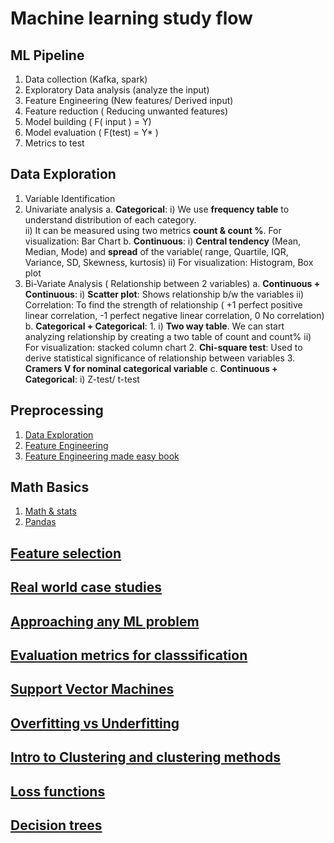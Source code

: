# Machine learning study flow

## ML Pipeline
1. Data collection (Kafka, spark)
2. Exploratory Data analysis (analyze the input)
3. Feature Engineering (New features/ Derived input)
4. Feature reduction ( Reducing unwanted features)
5. Model building (  F( input ) = Y)
6. Model evaluation ( F(test) = Y* )
7. Metrics to test

## Data Exploration
1. Variable Identification
2. Univariate analysis
    a. **Categorical**: 
       i) We use **frequency table** to understand distribution of each category.  
       ii) It can be measured using two metrics **count & count %**. For visualization: Bar Chart
    b. **Continuous**:
       i) **Central tendency** (Mean, Median, Mode) and **spread** of the variable( range, Quartile, IQR, Variance, SD, Skewness, kurtosis)
       ii) For visualization: Histogram, Box plot
3. Bi-Variate Analysis ( Relationship between 2 variables)
    a. **Continuous + Continuous**:
       i) **Scatter plot**: Shows relationship b/w the variables
       ii) Correlation: To find the strength of relationship ( +1 perfect positive linear correlation, -1 perfect negative linear     correlation, 0 No correlation)
    b. **Categorical + Categorical**: 
       1. i) **Two way table**. We can start analyzing relationship by creating a two table of count and count%
          ii) For visualization: stacked column chart
       2. **Chi-square test**: Used to derive statistical significance of relationship between variables
       3. **Cramers V for nominal categorical variable**
    c. **Continuous + Categorical**:
       i) Z-test/ t-test
 
## Preprocessing
1. [Data Exploration](https://www.analyticsvidhya.com/blog/2016/01/guide-data-exploration/)  
2. [Feature Engineering](https://towardsdatascience.com/understanding-feature-engineering-part-1-continuous-numeric-data-da4e47099a7b)  
3. [Feature Engineering made easy book](https://github.com/PacktPublishing/Feature-Engineering-Made-Easy)  

## Math Basics
1. [Math & stats](https://github.com/dipanjanS/practical-machine-learning-with-python/blob/master/notebooks/Ch01_Machine_Learning_Basics/NLP%2C%20Math%20%26%20Stats%20Examples.ipynb)  
2. [Pandas](https://github.com/ritchieng/pandas-guides)
## [Feature selection](https://github.com/dipanjanS/practical-machine-learning-with-python/blob/master/notebooks/Ch04_Feature_Engineering_and_Selection/Feature%20Selection.ipynb)  
## [Real world case studies](https://github.com/dipanjanS/practical-machine-learning-with-python/tree/master/notebooks#part-iii-real-world-case-studies)

## [Approaching any ML problem](http://blog.kaggle.com/2016/07/21/approaching-almost-any-machine-learning-problem-abhishek-thakur/)  
## [Evaluation metrics for classsification](https://towardsdatascience.com/evaluation-metrics-for-classification-409568938a7d)
## [Support Vector Machines](https://medium.com/machine-learning-101/chapter-2-svm-support-vector-machine-theory-f0812effc72)  
## [Overfitting vs Underfitting](https://towardsdatascience.com/overfitting-vs-underfitting-a-complete-example-d05dd7e19765)  
## [Intro to Clustering and clustering methods](https://www.analyticsvidhya.com/blog/2016/11/an-introduction-to-clustering-and-different-methods-of-clustering/)  
## [Loss functions](https://medium.com/data-science-group-iitr/loss-functions-and-optimization-algorithms-demystified-bb92daff331c)  
## [Decision trees](https://www.analyticsvidhya.com/blog/2016/04/complete-tutorial-tree-based-modeling-scratch-in-python/)  
## []()
